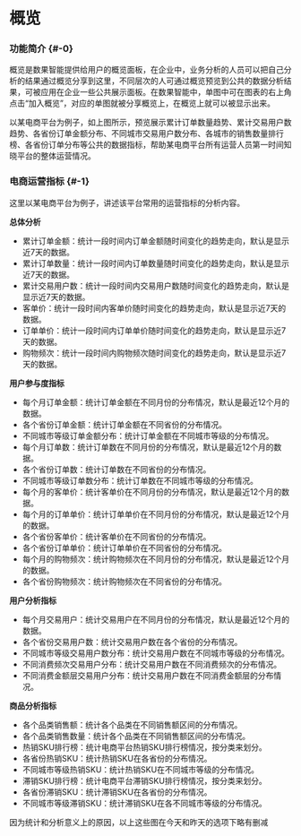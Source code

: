 # 概览

### 功能简介 {#-0}

概览是数果智能提供给用户的概览面板，在企业中，业务分析的人员可以把自己分析的结果通过概览分享到这里，不同层次的人可通过概览预览到公共的数据分析结果，可被应用在企业一些公共展示面板。在数果智能中，单图中可在图表的右上角点击“加入概览”，对应的单图就被分享概览上，在概览上就可以被显示出来。

以某电商平台为例子，如上图所示，预览展示累计订单数量趋势、累计交易用户数趋势、各省份订单金额分布、不同城市交易用户数分布、各城市的销售数量排行榜、各省份订单分布等公共的数据指标，帮助某电商平台所有运营人员第一时间知晓平台的整体运营情况。

### 电商运营指标 {#-1}

这里以某电商平台为例子，讲述该平台常用的运营指标的分析内容。

**总体分析**

*   累计订单金额：统计一段时间内订单金额随时间变化的趋势走向，默认是显示近7天的数据。
*   累计订单数量：统计一段时间内订单数量随时间变化的趋势走向，默认是显示近7天的数据。
*   累计交易用户数：统计一段时间内交易用户数随时间变化的趋势走向，默认是显示近7天的数据。
*   客单价：统计一段时间内客单价随时间变化的趋势走向，默认是显示近7天的数据。
*   订单单价：统计一段时间内订单单价随时间变化的趋势走向，默认是显示近7天的数据。
*   购物频次：统计一段时间内购物频次随时间变化的趋势走向，默认是显示近7天的数据。

**用户参与度指标**

*   每个月订单金额：统计订单金额在不同月份的分布情况，默认是最近12个月的数据。
*   各个省份订单金额：统计订单金额在不同省份的分布情况。
*   不同城市等级订单金额分布：统计订单金额在不同城市等级的分布情况。
*   每个月订单数：统计订单数在不同月份的分布情况，默认是最近12个月的数据。
*   各个省份订单数：统计订单数在不同省份的分布情况。
*   不同城市等级订单数分布：统计订单数在不同城市等级的分布情况。
*   每个月的客单价：统计客单价在不同月份的分布情况，默认是最近12个月的数据。
*   每个月的订单单价：统计订单单价在不同月份的分布情况，默认是最近12个月的数据。
*   各个省份客单价：统计客单价在不同省份的分布情况。
*   各个省份订单单价：统计订单单价在不同省份的分布情况。
*   每个月的购物频次：统计购物频次在不同月份的分布情况，默认是最近12个月的数据。
*   各个省份购物频次：统计购物频次在不同省份的分布情况。

**用户分析指标**

*   每个月交易用户：统计交易用户在不同月份的分布情况，默认是最近12个月的数据。
*   各个省份交易用户数：统计交易用户数在各个省份的分布情况。
*   不同城市等级交易用户数分布：统计交易用户数在不同城市等级的分布情况。
*   不同消费频次交易用户分布：统计交易用户数在不同消费频次的分布情况。
*   不同消费金额层交易用户分布：统计交易用户数在不同消费金额层的分布情况。

**商品分析指标**

*   各个品类销售额：统计各个品类在不同销售额区间的分布情况。
*   各个品类销售数量：统计各个品类在不同销售额区间的分布情况。
*   热销SKU排行榜：统计电商平台热销SKU排行榜情况，按分类来划分。
*   各省份热销SKU：统计热销SKU在各省份的分布情况。
*   不同城市等级热销SKU：统计热销SKU在不同城市等级的分布情况。
*   滞销SKU排行榜：统计电商平台滞销SKU排行榜情况，按分类来划分。
*   各省份滞销SKU：统计滞销SKU在各省份的分布情况。
*   不同城市等级滞销SKU：统计滞销SKU在各不同城市等级的分布情况。

因为统计和分析意义上的原因，以上这些图在今天和昨天的选项下略有删减
